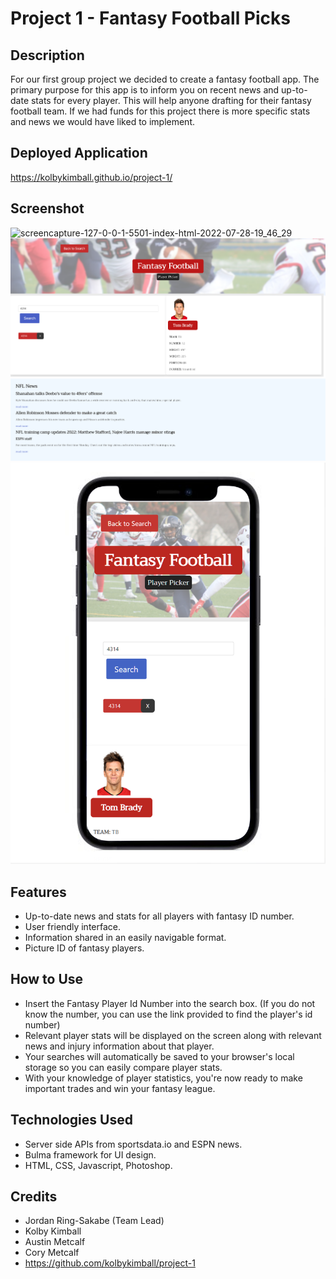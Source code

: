 # Project 1 - Fantasy Football Picks

## Description
For our first group project we decided to create a fantasy football app. The primary purpose for this app is to inform you on recent news and up-to-date stats for every player. This will help anyone drafting for their fantasy football team. If we had funds for this project there is more specific stats and news we would have liked to implement. 

## Deployed Application
https://kolbykimball.github.io/project-1/


## Screenshot
![screencapture-127-0-0-1-5501-index-html-2022-07-28-19_46_29](https://user-images.githubusercontent.com/105259367/181665783-5d50ccd1-16c7-4c37-aab8-62d730850889.png)
![screenshot2](./assets/images/screencapture-127-0-0-1-5502-resultsPage-html-2022-08-01-19_06_01.png)
![mobilescreenshot](./assets/images/responsive%20image.png)

## Features
- Up-to-date news and stats for all players with fantasy ID number. 
- User friendly interface.
- Information shared in an easily navigable format. 
- Picture ID of fantasy players.

## How to Use
- Insert the Fantasy Player Id Number into the search box. (If you do not know the number, you can use the link provided to find the player's id number)
- Relevant player stats will be displayed on the screen along with relevant news and injury information about that player.
- Your searches will automatically be saved to your browser's local storage so you can easily compare player stats.
- With your knowledge of player statistics, you're now ready to make important trades and win your fantasy league.

## Technologies Used
- Server side APIs from sportsdata.io and ESPN news.
- Bulma framework for UI design.
- HTML, CSS, Javascript, Photoshop.

## Credits
- Jordan Ring-Sakabe (Team Lead)
- Kolby Kimball
- Austin Metcalf
- Cory Metcalf
- https://github.com/kolbykimball/project-1
